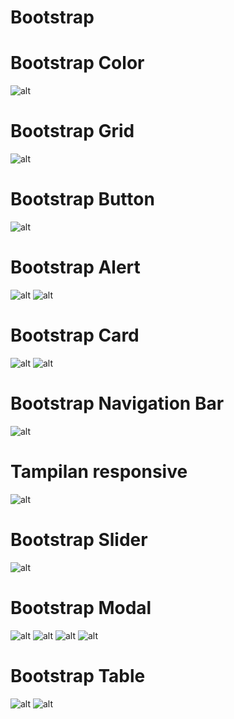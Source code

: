 # Bootstrap
# Bootstrap Color
![alt](https://github.com/TalithaSevrillaD/Bootstrap/blob/master/color.JPG?raw=true)
# Bootstrap Grid
![alt](https://github.com/TalithaSevrillaD/Bootstrap/blob/master/grid.JPG?raw=true)
# Bootstrap Button
![alt](https://github.com/TalithaSevrillaD/Bootstrap/blob/master/button.JPG?raw=true)
# Bootstrap Alert
![alt](https://github.com/TalithaSevrillaD/Bootstrap/blob/master/Alert(1).JPG?raw=true)
![alt](https://github.com/TalithaSevrillaD/Bootstrap/blob/master/Alert(2).JPG?raw=true)
# Bootstrap Card
![alt](https://github.com/TalithaSevrillaD/Bootstrap/blob/master/card(1).JPG?raw=true)
![alt](https://github.com/TalithaSevrillaD/Bootstrap/blob/master/card(2).JPG?raw=true)
# Bootstrap Navigation Bar
![alt](https://github.com/TalithaSevrillaD/Bootstrap/blob/master/navigation%20bar(2).JPG?raw=true)
# Tampilan responsive
![alt](https://github.com/TalithaSevrillaD/Bootstrap/blob/master/Navigation%20bar(1).JPG?raw=true)
# Bootstrap Slider
![alt](https://github.com/TalithaSevrillaD/Bootstrap/blob/master/slider.JPG?raw=true)
# Bootstrap Modal
![alt](https://github.com/TalithaSevrillaD/Bootstrap/blob/master/modal.JPG?raw=true)
![alt](https://github.com/TalithaSevrillaD/Bootstrap/blob/master/modal(1).JPG?raw=true)
![alt](https://github.com/TalithaSevrillaD/Bootstrap/blob/master/modal(2).JPG?raw=true)
![alt](https://github.com/TalithaSevrillaD/Bootstrap/blob/master/modal(3).JPG?raw=true)
# Bootstrap Table
![alt](https://github.com/TalithaSevrillaD/Bootstrap/blob/master/table(1).JPG?raw=true)
![alt](https://github.com/TalithaSevrillaD/Bootstrap/blob/master/table(2).JPG?raw=true)
